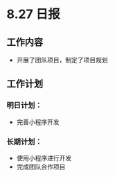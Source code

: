 # 8.27 日报

## 工作内容

- 开展了团队项目，制定了项目规划

## 工作计划

### 明日计划：

- 完善小程序开发

### 长期计划：
- 使用小程序进行开发
- 完成团队合作项目
